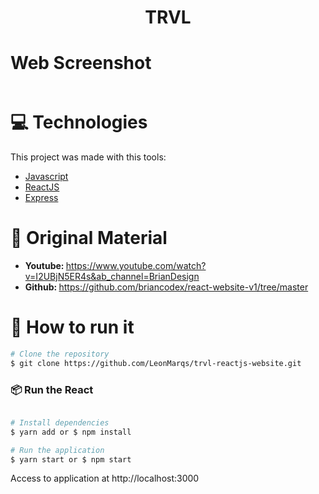 <h1 align="center">TRVL</h1>

# Web Screenshot
<p align="center">
  <img src="">
</p>

# :computer: Technologies
This project was made with this tools:

* [Javascript](https://www.javascript.com/)      
* [ReactJS](https://reactjs.org/)        
* [Express](https://expressjs.com/)

# :rocket: Original Material

* <strong>Youtube: </strong> https://www.youtube.com/watch?v=I2UBjN5ER4s&ab_channel=BrianDesign
* <strong>Github: </strong> https://github.com/briancodex/react-website-v1/tree/master

# :construction_worker: How to run it
```bash
# Clone the repository
$ git clone https://github.com/LeonMarqs/trvl-reactjs-website.git
```
### 📦 Run the React

```bash

# Install dependencies
$ yarn add or $ npm install

# Run the application
$ yarn start or $ npm start
```
Access to application at http://localhost:3000

